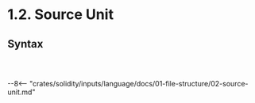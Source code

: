 <!-- This file is generated automatically by infrastructure scripts. Please don't edit by hand. -->

# 1.2. Source Unit

## Syntax

```{ .ebnf #SourceUnit }

```

<pre ebnf-snippet="SourceUnit" style="display: none;"><a href="#SourceUnit"><span class="k">SourceUnit</span></a><span class="o"> = </span><span class="cm">(* members: *)</span><span class="o"> </span><a href="#SourceUnitMembers"><span class="k">SourceUnitMembers</span></a><span class="o">;</span></pre>

```{ .ebnf #SourceUnitMembers }

```

<pre ebnf-snippet="SourceUnitMembers" style="display: none;"><a href="#SourceUnitMembers"><span class="k">SourceUnitMembers</span></a><span class="o"> = </span><span class="cm">(* item: *)</span><span class="o"> </span><a href="#SourceUnitMember"><span class="k">SourceUnitMember</span></a><span class="o">*</span><span class="o">;</span></pre>

```{ .ebnf #SourceUnitMember }

```

<pre ebnf-snippet="SourceUnitMember" style="display: none;"><a href="#SourceUnitMember"><span class="k">SourceUnitMember</span></a><span class="o"> = </span><span class="cm">(* variant: *)</span><span class="o"> </span><a href="../03-pragma-directives#PragmaDirective"><span class="k">PragmaDirective</span></a><br /><span class="o">                 | </span><span class="cm">(* variant: *)</span><span class="o"> </span><a href="../04-import-directives#ImportDirective"><span class="k">ImportDirective</span></a><br /><span class="o">                 | </span><span class="cm">(* variant: *)</span><span class="o"> </span><a href="../../02-definitions/01-contracts#ContractDefinition"><span class="k">ContractDefinition</span></a><br /><span class="o">                 | </span><span class="cm">(* variant: *)</span><span class="o"> </span><a href="../../02-definitions/02-interfaces#InterfaceDefinition"><span class="k">InterfaceDefinition</span></a><br /><span class="o">                 | </span><span class="cm">(* variant: *)</span><span class="o"> </span><a href="../../02-definitions/03-libraries#LibraryDefinition"><span class="k">LibraryDefinition</span></a><br /><span class="o">                 | </span><span class="cm">(* variant: *)</span><span class="o"> </span><a href="../../02-definitions/04-structs#StructDefinition"><span class="k">StructDefinition</span></a><span class="o"> </span><span class="cm">(* Introduced in 0.6.0 *)</span><br /><span class="o">                 | </span><span class="cm">(* variant: *)</span><span class="o"> </span><a href="../../02-definitions/05-enums#EnumDefinition"><span class="k">EnumDefinition</span></a><span class="o"> </span><span class="cm">(* Introduced in 0.6.0 *)</span><br /><span class="o">                 | </span><span class="cm">(* variant: *)</span><span class="o"> </span><a href="../../02-definitions/08-functions#FunctionDefinition"><span class="k">FunctionDefinition</span></a><span class="o"> </span><span class="cm">(* Introduced in 0.7.1 *)</span><br /><span class="o">                 | </span><span class="cm">(* variant: *)</span><span class="o"> </span><a href="../../02-definitions/06-constants#ConstantDefinition"><span class="k">ConstantDefinition</span></a><span class="o"> </span><span class="cm">(* Introduced in 0.7.4 *)</span><br /><span class="o">                 | </span><span class="cm">(* variant: *)</span><span class="o"> </span><a href="../../02-definitions/12-errors#ErrorDefinition"><span class="k">ErrorDefinition</span></a><span class="o"> </span><span class="cm">(* Introduced in 0.8.4 *)</span><br /><span class="o">                 | </span><span class="cm">(* variant: *)</span><span class="o"> </span><a href="../../02-definitions/11-user-defined-value-types#UserDefinedValueTypeDefinition"><span class="k">UserDefinedValueTypeDefinition</span></a><span class="o"> </span><span class="cm">(* Introduced in 0.8.8 *)</span><br /><span class="o">                 | </span><span class="cm">(* variant: *)</span><span class="o"> </span><a href="../05-using-directives#UsingDirective"><span class="k">UsingDirective</span></a><span class="o"> </span><span class="cm">(* Introduced in 0.8.13 *)</span><br /><span class="o">                 | </span><span class="cm">(* variant: *)</span><span class="o"> </span><a href="../../02-definitions/10-events#EventDefinition"><span class="k">EventDefinition</span></a><span class="o">;</span><span class="o"> </span><span class="cm">(* Introduced in 0.8.22 *)</span></pre>

--8<-- "crates/solidity/inputs/language/docs/01-file-structure/02-source-unit.md"
